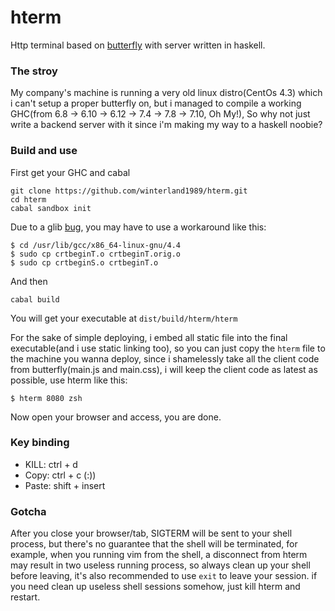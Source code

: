 # hterm
Http terminal based on [butterfly](https://github.com/paradoxxxzero/butterfly) with server written in haskell.

### The stroy
My company's machine is running a very old linux distro(CentOs 4.3) which i can't setup a proper butterfly on, but i managed to compile a working GHC(from 6.8 -> 6.10 -> 6.12 -> 7.4 -> 7.8 -> 7.10, Oh My!), So why not just write a backend server with it since i'm making my way to a haskell noobie?

### Build and use
First get your GHC and cabal
```
git clone https://github.com/winterland1989/hterm.git
cd hterm
cabal sandbox init
```
Due to a glib [bug](http://stackoverflow.com/questions/6634387/c-statically-linked-shared-library), you may have to use a workaround like this:
```
$ cd /usr/lib/gcc/x86_64-linux-gnu/4.4
$ sudo cp crtbeginT.o crtbeginT.orig.o
$ sudo cp crtbeginS.o crtbeginT.o
```
And then
```
cabal build
```
You will get your executable at `dist/build/hterm/hterm`

For the sake of simple deploying, i embed all static file into the final executable(and i use static linking too), so you can just copy the `hterm` file to the machine you wanna deploy, since i shamelessly take all the client code from butterfly(main.js and main.css), i will keep the client code as latest as possible, use hterm like this:
```
$ hterm 8080 zsh
```
Now open your browser and access, you are done.

### Key binding
+ KILL:  ctrl + d
+ Copy:  ctrl + c (:))
+ Paste: shift + insert

### Gotcha
After you close your browser/tab, SIGTERM will be sent to your shell process, but there's no guarantee that the shell will be terminated, for example, when you running vim from the shell, a disconnect from hterm may result in two useless running process, so always clean up your shell before leaving, it's also recommended to use ```exit``` to leave your session.
if you need clean up useless shell sessions somehow, just kill hterm and restart.
